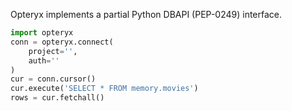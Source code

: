 Opteryx implements a partial Python DBAPI (PEP-0249) interface.

~~~python
import opteryx
conn = opteryx.connect(
    project='',
    auth=''
)
cur = conn.cursor()
cur.execute('SELECT * FROM memory.movies')
rows = cur.fetchall()
~~~